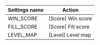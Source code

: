 | Settings name | Action |
|---------------|--------|
| WIN_SCORE | [Score] Win score |
| FILL_SCORE | [Score] Fill score |
| LEVEL_MAP | [Level] Level map |
